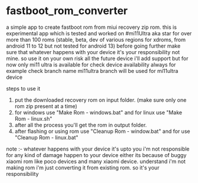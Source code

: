 # fastboot_rom_converter
a simple app to create fastboot rom from miui recovery zip rom.
this is experimental app which is tested and worked on #mi11Ultra aka star for over more than 100 roms (stable, beta, dev of various regions for xdroms, from android 11 to 12 but not tested for android 13)
before going further make sure that whatever happens with your device it's your responsibility not mine. so use it on your own risk
all the future device i'll add support but for now only mi11 ultra is available
for check device availability always for example check branch name mi11ultra branch will be used for mi11ultra device

steps to use it

1. put the downloaded recovery rom on input folder. (make sure only one rom zip present at a time)
2. for windows use "Make Rom - windows.bat" and for linux use "Make Rom - linux.sh"
3. after all the process you'll get the rom in output folder.
4. after flashing or using rom use "Cleanup Rom - window.bat" and for use "Cleanup Rom - linux.bat"

note :- whatever happens with your device it's upto you i'm not responsible for any kind of damage happen to your device either its because of buggy xiaomi rom like poco devices and many xiaomi device. understand i'm not making rom i'm just converting it from existing rom. so it's your responsibility

